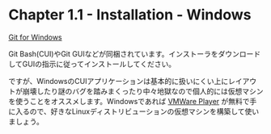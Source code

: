 Chapter 1.1 - Installation - Windows
=======

[Git for Windows](https://git-for-windows.github.io/) 

Git Bash(CUI)やGit GUIなどが同梱されています。インストーラをダウンロードしてGUIの指示に従ってインストールしてください。

ですが、WindowsのCUIアプリケーションは基本的に扱いにくい上にレイアウトが崩壊したり謎のバグを踏みまくったり中々地獄なので個人的には仮想マシンを使うことをオススメします。Windowsであれば [VMWare Player](https://www.vmware.com/jp/) が無料で手に入るので、好きなLinuxディストリビューションの仮想マシンを構築して使いましょう。